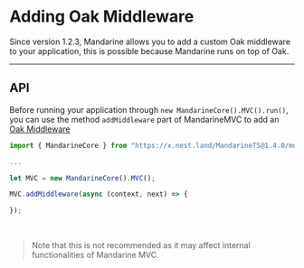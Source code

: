 # Adding Oak Middleware
Since version 1.2.3, Mandarine allows you to add a custom Oak middleware to your application, this is possible because Mandarine runs on top of Oak.

----

## API
Before running your application through `new MandarineCore().MVC().run()`, you can use the method `addMiddleware` part of MandarineMVC to add an [Oak Middleware](https://github.com/oakserver/oak#application-middleware-and-context)

```typescript
import { MandarineCore } from "https://x.nest.land/MandarineTS@1.4.0/mod.ts";

... 

let MVC = new MandarineCore().MVC();

MVC.addMiddleware(async (context, next) => {

});
```

&nbsp;

> Note that this is not recommended as it may affect internal functionalities of Mandarine MVC. 




